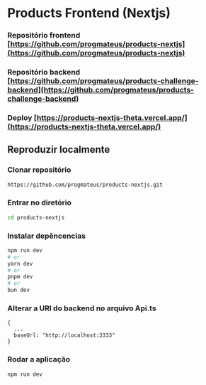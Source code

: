 # Products Frontend (Nextjs)

### Repositório frontend [https://github.com/progmateus/products-nextjs](https://github.com/progmateus/products-nextjs)
### Repositório backend [https://github.com/progmateus/products-challenge-backend](https://github.com/progmateus/products-challenge-backend)
### Deploy [https://products-nextjs-theta.vercel.app/](https://products-nextjs-theta.vercel.app/)

## Reproduzir localmente

### Clonar repositório

```bash
https://github.com/progmateus/products-nextjs.git
```

### Entrar no diretório

```bash
cd products-nextjs
```

### Instalar depêncencias

```bash
npm run dev
# or
yarn dev
# or
pnpm dev
# or
bun dev
```
### Alterar a URl do backend no arquivo Api.ts

```
{
  ...
  baseUrl: "http://localhost:3333"
}
```

### Rodar a aplicação

```
npm run dev
```